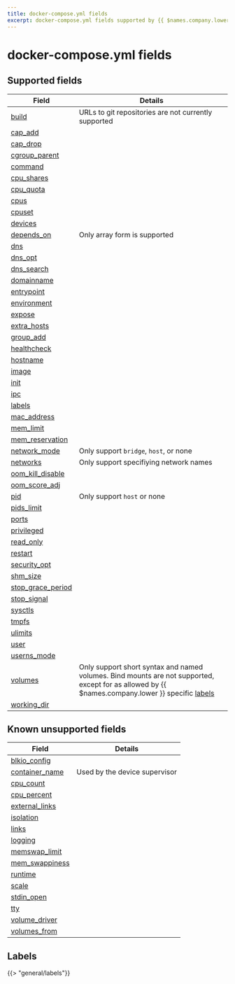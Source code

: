 ```yaml
---
title: docker-compose.yml fields
excerpt: docker-compose.yml fields supported by {{ $names.company.lower }}
---
```


# docker-compose.yml fields

## Supported fields

Field | Details
--- | ---
[build](https://docs.docker.com/compose/compose-file/compose-file-v2/#build) | URLs to git repositories are not currently supported
[cap_add](https://docs.docker.com/compose/compose-file/compose-file-v2/#cap_add-cap_drop) |
[cap_drop](https://docs.docker.com/compose/compose-file/compose-file-v2/#cap_add-cap_drop) |
[cgroup_parent](https://docs.docker.com/compose/compose-file/compose-file-v2/#cgroup_parent) |
[command](https://docs.docker.com/compose/compose-file/compose-file-v2/#command) |
[cpu_shares](https://docs.docker.com/compose/compose-file/compose-file-v2/#cpu-and-other-resources) |
[cpu_quota](https://docs.docker.com/compose/compose-file/compose-file-v2/#cpu-and-other-resources) |
[cpus](https://docs.docker.com/compose/compose-file/compose-file-v2/#cpu-and-other-resources) |
[cpuset](https://docs.docker.com/compose/compose-file/compose-file-v2/#cpu-and-other-resources) |
[devices](https://docs.docker.com/compose/compose-file/compose-file-v2/#devices) |
[depends_on](https://docs.docker.com/compose/compose-file/compose-file-v2/#depends_on) | Only array form is supported
[dns](https://docs.docker.com/compose/compose-file/compose-file-v2/#dns) |
[dns_opt](https://docs.docker.com/compose/compose-file/compose-file-v2/#dns_opt) |
[dns_search](https://docs.docker.com/compose/compose-file/compose-file-v2/#dns_search) |
[domainname](https://docs.docker.com/compose/compose-file/compose-file-v2/#cpu-and-other-resources) |
[entrypoint](https://docs.docker.com/compose/compose-file/compose-file-v2/#entrypoint) |
[environment](https://docs.docker.com/compose/compose-file/compose-file-v2/#environment) |
[expose](https://docs.docker.com/compose/compose-file/compose-file-v2/#expose) |
[extra_hosts](https://docs.docker.com/compose/compose-file/compose-file-v2/#extra_hosts) |
[group_add](https://docs.docker.com/compose/compose-file/compose-file-v2/#group_add) |
[healthcheck](https://docs.docker.com/compose/compose-file/compose-file-v2/#healthcheck) |
[hostname](https://docs.docker.com/compose/compose-file/compose-file-v2/#cpu-and-other-resources) |
[image](https://docs.docker.com/compose/compose-file/compose-file-v2/#image) |
[init](https://docs.docker.com/compose/compose-file/compose-file-v2/#init) |
[ipc](https://docs.docker.com/compose/compose-file/compose-file-v2/#cpu-and-other-resources) |
[labels](https://docs.docker.com/compose/compose-file/compose-file-v2/#labels-1) |
[mac_address](https://docs.docker.com/compose/compose-file/compose-file-v2/#cpu-and-other-resources) |
[mem_limit](https://docs.docker.com/compose/compose-file/compose-file-v2/#cpu-and-other-resources) |
[mem_reservation](https://docs.docker.com/compose/compose-file/compose-file-v2/#cpu-and-other-resources) |
[network_mode](https://docs.docker.com/compose/compose-file/compose-file-v2/#network_mode) | Only support `bridge`, `host`, or none
[networks](https://docs.docker.com/compose/compose-file/compose-file-v2/#networks) | Only support specifiying network names
[oom_kill_disable](https://docs.docker.com/compose/compose-file/compose-file-v2/#cpu-and-other-resources) |
[oom_score_adj](https://docs.docker.com/compose/compose-file/compose-file-v2/#cpu-and-other-resources) |
[pid](https://docs.docker.com/compose/compose-file/compose-file-v2/#pid) | Only support `host` or none
[pids_limit](https://docs.docker.com/compose/compose-file/compose-file-v2/#pids_limit) |
[ports](https://docs.docker.com/compose/compose-file/compose-file-v2/#ports) |
[privileged](https://docs.docker.com/compose/compose-file/compose-file-v2/#privileged) |
[read_only](https://docs.docker.com/compose/compose-file/compose-file-v2/#cpu-and-other-resources) |
[restart](https://docs.docker.com/compose/compose-file/compose-file-v2/#restart) |
[security_opt](https://docs.docker.com/compose/compose-file/compose-file-v2/#security_opt) |
[shm_size](https://docs.docker.com/compose/compose-file/compose-file-v2/#cpu-and-other-resources) |
[stop_grace_period](https://docs.docker.com/compose/compose-file/compose-file-v2/#stop_grace_period) |
[stop_signal](https://docs.docker.com/compose/compose-file/compose-file-v2/#stop_signal) |
[sysctls](https://docs.docker.com/compose/compose-file/compose-file-v2/#sysctls) |
[tmpfs](https://docs.docker.com/compose/compose-file/compose-file-v2/#tmpfs) |
[ulimits](https://docs.docker.com/compose/compose-file/compose-file-v2/#ulimits) |
[user](https://docs.docker.com/compose/compose-file/compose-file-v2/#cpu-and-other-resources) |
[userns_mode](https://docs.docker.com/compose/compose-file/compose-file-v2/#userns_mode) |
[volumes](https://docs.docker.com/compose/compose-file/compose-file-v2/#volumes) | Only support short syntax and named volumes. Bind mounts are not supported, except for as allowed by {{ $names.company.lower }} specific [labels](#labels)
[working_dir](https://docs.docker.com/compose/compose-file/compose-file-v2/#cpu-and-other-resources) |


## Known unsupported fields

Field | Details
--- | ---
[blkio_config](https://docs.docker.com/compose/compose-file/compose-file-v2/#blkio_config) |
[container_name](https://docs.docker.com/compose/compose-file/compose-file-v2/#container_name) | Used by the device supervisor
[cpu_count](https://docs.docker.com/compose/compose-file/compose-file-v2/#cpu-and-other-resources) |
[cpu_percent](https://docs.docker.com/compose/compose-file/compose-file-v2/#cpu-and-other-resources) |
[external_links](https://docs.docker.com/compose/compose-file/compose-file-v2/#external_links) |
[isolation](https://docs.docker.com/compose/compose-file/compose-file-v2/#isolation-1) |
[links](https://docs.docker.com/compose/compose-file/compose-file-v2/#links) |
[logging](https://docs.docker.com/compose/compose-file/compose-file-v2/#logging) |
[memswap_limit](https://docs.docker.com/compose/compose-file/compose-file-v2/#cpu-and-other-resources) |
[mem_swappiness](https://docs.docker.com/compose/compose-file/compose-file-v2/#cpu-and-other-resources) |
[runtime](https://docs.docker.com/compose/compose-file/compose-file-v2/#runtime) |
[scale](https://docs.docker.com/compose/compose-file/compose-file-v2/#scale) |
[stdin_open](https://docs.docker.com/compose/compose-file/compose-file-v2/#cpu-and-other-resources) |
[tty](https://docs.docker.com/compose/compose-file/compose-file-v2/#cpu-and-other-resources) |
[volume_driver](https://docs.docker.com/compose/compose-file/compose-file-v2/#volume_driver) |
[volumes_from](https://docs.docker.com/compose/compose-file/compose-file-v2/#volumes_from) |

## Labels

{{> "general/labels"}}
